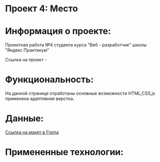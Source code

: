 # Проект 4: Место

# Информация о проекте:
Проектная работа №4 студента курса "Веб - разработчик" школы "Яндекс Практикум"

Ссылка на проект - 

# Функциональность:
На данной странице отработаны основные возможности HTML,CSS,js применена адаптивная верстка.

# Данные:
[Ссылка на макет в Figma](https://www.figma.com/file/2cn9N9jSkmxD84oJik7xL7/JavaScript.-Sprint-4?node-id=0%3A1)

# Примененные технологии:

